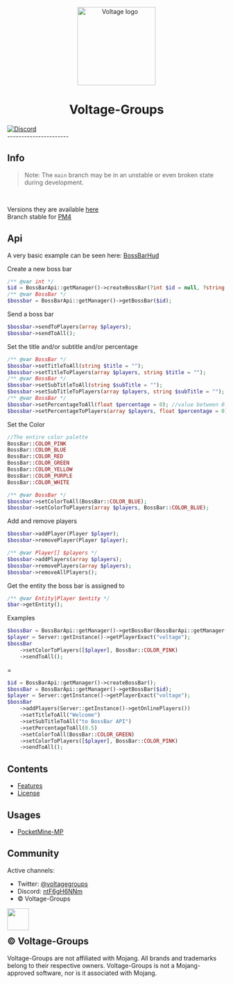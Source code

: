 <p align="center">
  <img src="http://image.noelshack.com/fichiers/2021/39/5/1633118741-logo-no-background.png" alt="Voltage logo" height="180" />
</p>

<h1 align="center">Voltage-Groups</h1>
<a href="https://discord.gg/ntF6gH6NNm"><img src="https://img.shields.io/discord/814507789656784898?label=discord&color=7289DA&logo=discord" alt="Discord" /></a>
<br/>
----------------------
<br/>

## Info
> Note: The `main` branch may be in an unstable or even broken state during development.
<br/>

Versions they are available [here](https://github.com/Voltagegroups/BossBarApi/releases)
<br/>
Branch stable for [PM4](https://github.com/Voltagegroups/BossBarApi/tree/pm4)


## Api
A very basic example can be seen here: [BossBarHud](https://github.com/Voltagegroups/BossBarHud)

Create a new boss bar
```PHP
/** @var int */
$id = BossBarApi::getManager()->createBossBar(?int $id = null, ?string $title = null, ?string $subtitle = null, ?float $percentage = null, ?int $color= null, ?array $players = null, bool $send = false); //you can define an id if you want
/** @var BossBar */
$bossbar = BossBarApi::getManager()->getBossBar($id);
```

Send a boss bar
```PHP
$bossbar->sendToPlayers(array $players);
$bossbar->sendToAll();
```

Set the title and/or subtitle and/or percentage
```PHP
/** @var BossBar */
$bossbar->setTitleToAll(string $title = "");
$bossbar->setTitleToPlayers(array $players, string $title = "");
/** @var BossBar */
$bossbar->setSubTitleToAll(string $subTitle = "");
$bossbar->setSubTitleToPlayers(array $players, string $subTitle = "");
/** @var BossBar */
$bossbar->setPercentageToAll(float $percentage = 0); //value between 0.00 and 1.00
$bossbar->setPercentageToPlayers(array $players, float $percentage = 0); //value between 0.00 and 1.00
```

Set the Color
```PHP
//The entire color palette
BossBar::COLOR_PINK
BossBar::COLOR_BLUE
BossBar::COLOR_RED
BossBar::COLOR_GREEN
BossBar::COLOR_YELLOW
BossBar::COLOR_PURPLE
BossBar::COLOR_WHITE

/** @var BossBar */
$bossbar->setColorToAll(BossBar::COLOR_BLUE);
$bossbar->setColorToPlayers(array $players, BossBar::COLOR_BLUE);
```

Add and remove players

```PHP
$bossbar->addPlayer(Player $player);
$bossbar->removePlayer(Player $player);

/** @var Player[] $players */
$bossbar->addPlayers(array $players);
$bossbar->removePlayers(array $players);
$bossbar->removeAllPlayers();
```

Get the entity the boss bar is assigned to

```PHP
/** @var Entity|Player $entity */
$bar->getEntity();
```

Examples

```PHP
$bossBar = BossBarApi::getManager()->getBossBar(BossBarApi::getManager()->createBossBar(null,"Welcome","to BossBar API",0.5,BossBar::COLOR_GREEN,Server::getInstance()->getOnlinePlayers(),false));
$player = Server::getInstance()->getPlayerExact("voltage");
$bossBar
    ->setColorToPlayers([$player], BossBar::COLOR_PINK)
    ->sendToAll();
```
=
```PHP
$id = BossBarApi::getManager()->createBossBar();
$bossBar = BossBarApi::getManager()->getBossBar($id);
$player = Server::getInstance()->getPlayerExact("voltage");
$bossBar
    ->addPlayers(Server::getInstance()->getOnlinePlayers())
    ->setTitleToAll("Welcome")
    ->setSubTitleToAll("to BossBar API")
    ->setPercentageToAll(0.5)
    ->setColorToAll(BossBar::COLOR_GREEN)
    ->setColorToPlayers([$player], BossBar::COLOR_PINK)
    ->sendToAll();
```

## Contents

- [Features](./FEATURES.md)
- [License](./LICENSE)

## Usages

* [PocketMine-MP](https://github.com/pmmp/PocketMine-MP)

## Community

Active channels:

- Twitter: [@voltagegroups](https://twitter.com/VoltageGroups?t=wSiFVaX5GiHx8Z-LmSC7iQ&s=09)
- Discord: [ntF6gH6NNm](https://discord.gg/ntF6gH6NNm)
- © Voltage-Groups
<div align="center">
  <img src="http://image.noelshack.com/fichiers/2021/39/5/1633118741-logo-no-background.png" height="50" width="50" align="left"></img>
</div>
<br/><br/>

## © Voltage-Groups

Voltage-Groups are not affiliated with Mojang. All brands and trademarks belong to their respective owners. Voltage-Groups is not a Mojang-approved software, nor is it associated with Mojang.
